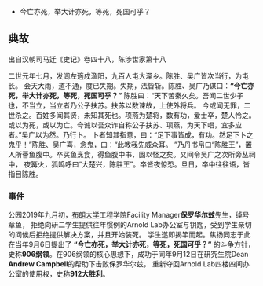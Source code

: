 * 今亡亦死，举大计亦死，等死，死国可乎？
## 典故

出自汉朝司马迁《史记》卷四十八，陈涉世家第十八

二世元年七月，发闾左適戍渔阳，九百人屯大泽乡。陈胜、吴广皆次当行，为屯长。
会天大雨，道不通，度已失期。失期，法皆斩。陈胜、吴广乃谋曰：**“今亡亦死，举大计亦死，等死，死国可乎？”**
陈胜曰：“天下苦秦久矣。吾闻二世少子也，不当立，当立者乃公子扶苏。扶苏以数谏故，上使外将兵。
今或闻无罪，二世杀之。百姓多闻其贤，未知其死也。项燕为楚将，数有功，爱士卒，楚人怜之。
或以为死，或以为亡。今诚以吾众诈自称公子扶苏、项燕，为天下唱，宜多应者。”吴广以为然。乃行卜。
卜者知其指意，曰：“足下事皆成，有功。然足下卜之鬼乎！”陈胜、吴广喜，念鬼，曰：“此教我先威众耳。
”乃丹书帛曰“陈胜王”，置人所罾鱼腹中。卒买鱼烹食，得鱼腹中书，固以怪之矣。又间令吴广之次所旁丛祠中，
夜篝火，狐鸣呼曰“大楚兴，陈胜王”。卒皆夜惊恐。旦日，卒中往往语，皆指目陈胜。

### 事件
公园2019年九月初，[布朗大学](https://www.brown.edu)工程学院Facility Manager**保罗华尔兹**先生，绰号章鱼，
拒绝向研二学生提供往年惯例的Arnold Lab办公室与钥匙，受到学生亲切的问候后拒绝提供解决方案，并且开始装死。
学生遂即揭竿而起。焦扬同志于此在当年9月6日提出了 **“今亡亦死，举大计亦死，等死，死国可乎？”** 的斗争方针，
史称**906纲领**。在906纲领的核心思想下，成功于同年9月12日在研究生院Dean **Andrew Campbell**的帮助下击败保罗华尔兹，
重新夺回Arnold Lab四楼四间办公室的使用权，史称**912大胜利**。

